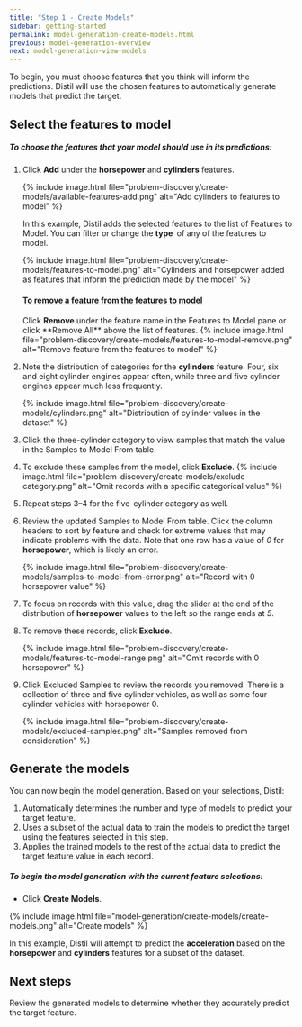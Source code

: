 ```yaml
---
title: "Step 1 - Create Models"
sidebar: getting-started
permalink: model-generation-create-models.html
previous: model-generation-overview
next: model-generation-view-models
---
```


To begin, you must choose features that you think will inform the predictions. Distil will use the chosen features to automatically generate models that predict the target.

## Select the features to model ##

<h5 class="procedure">To choose the features that your model should use in its predictions:</h5>

1. Click **Add** under the **horsepower** and **cylinders** features.

   {% include image.html file="problem-discovery/create-models/available-features-add.png" alt="Add cylinders to features to model" %}

   In this example, Distil adds the selected features to the list of Features to Model. You can filter or change the **type&nbsp;<sup class="fa fa-sort-desc" aria-hidden="true" style="display: inline;"></sup>** of any of the features to model.

   {% include image.html file="problem-discovery/create-models/features-to-model.png" alt="Cylinders and horsepower added as features that inform the prediction made by the model" %}

   <div class="panel-group" id="accordion">
    <div class="panel panel-default">
      <div class="panel-heading">
        <h4 class="panel-title"><a class="noCrossRef accordion-toggle" data-toggle="collapse" data-parent="#accordion" href="#collapseOne"><span class="fa fa-plus" aria-hidden="true"></span> To remove a feature from the features to model</a></h4>
      </div>
      <div id="collapseOne" class="panel-collapse collapse noCrossRef">
        <div class="panel-body">
          Click <strong>Remove</strong> under the feature name in the Features to Model pane or click **Remove All** above the list of features.
          {% include image.html file="problem-discovery/create-models/features-to-model-remove.png" alt="Remove feature from the features to model" %}
        </div>
      </div>
    </div>
   </div>

2. Note the distribution of categories for the **cylinders** feature. Four, six and eight cylinder engines appear often, while three and five cylinder engines appear much less frequently.

   {% include image.html file="problem-discovery/create-models/cylinders.png" alt="Distribution of cylinder values in the dataset" %}

3. Click the three-cylinder category to view samples that match the value in the Samples to Model From table.
4. To exclude these samples from the model, click <span class="fa fa-minus-circle pr-1 exclude-highlight"></span> **Exclude**.
   {% include image.html file="problem-discovery/create-models/exclude-category.png" alt="Omit records with a specific categorical value" %}
5. Repeat steps 3–4 for the five-cylinder category as well.
6. Review the updated Samples to Model From table. Click the column headers to sort by feature and check for extreme values that may indicate problems with the data. Note that one row has a value of *0* for **horsepower**, which is likely an error. 

   {% include image.html file="problem-discovery/create-models/samples-to-model-from-error.png" alt="Record with 0 horsepower value" %}

7. To focus on records with this value, drag the slider at the end of the distribution of **horsepower** values to the left so the range ends at *5*.
8. To remove these records, click <span class="fa fa-minus-circle pr-1 exclude-highlight"></span> **Exclude**.

   {% include image.html file="problem-discovery/create-models/features-to-model-range.png" alt="Omit records with 0 horsepower" %}

9. Click Excluded Samples to review the records you removed. There is a collection of three and five cylinder vehicles, as well as some four cylinder vehicles with horsepower 0.

   {% include image.html file="problem-discovery/create-models/excluded-samples.png" alt="Samples removed from consideration" %}

## Generate the models ##

You can now begin the model generation. Based on your selections, Distil:

1. Automatically determines the number and type of models to predict your target feature.
2. Uses a subset of the actual data to train the models to predict the target using the features selected in this step.
3. Applies the trained models to the rest of the actual data to predict the target feature value in each record.

<h5 class="procedure">To begin the model generation with the current feature selections:</h5>

- Click **Create Models**.

{% include image.html file="model-generation/create-models/create-models.png" alt="Create models" %}

In this example, Distil will attempt to predict the **acceleration** based on the **horsepower** and **cylinders** features for a subset of the dataset.

## Next steps ##

Review the generated models to determine whether they accurately predict the target feature.